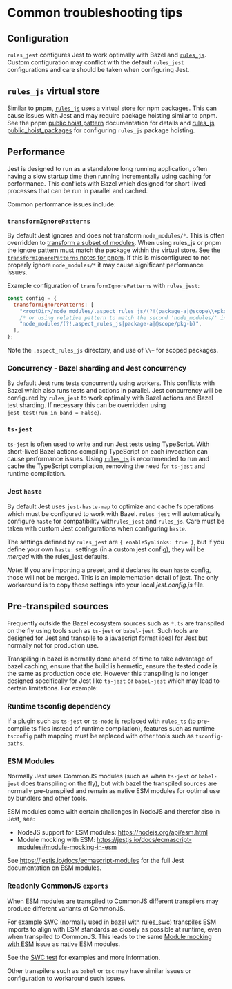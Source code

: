 # Common troubleshooting tips

## Configuration

`rules_jest` configures Jest to work optimally with Bazel and [`rules_js`](https://github.com/aspect-build/rules_js). Custom configuration may conflict with the default `rules_jest` configurations and care should be taken when configuring Jest.

## `rules_js` virtual store

Similar to pnpm, [`rules_js`](https://github.com/aspect-build/rules_js) uses a virtual store for npm packages. This can cause issues with Jest and may require package hoisting similar to pnpm. See the pnpm [public hoist pattern](https://pnpm.io/npmrc#public-hoist-pattern) documentation for details and [rules_js public_hoist_packages](https://docs.aspect.build/rules/aspect_rules_js/docs/npm_translate_lock#public_hoist_packages) for configuring `rules_js` package hoisting.

## Performance

Jest is designed to run as a standalone long running application, often having a slow startup time then running incrementally using caching for performance. This conflicts with Bazel which designed for short-lived processes that can be run in parallel and cached.

Common performance issues include:

### `transformIgnorePatterns`

By default Jest ignores and does not transform `node_modules/*`. This is often overridden to [transform a subset of modules](https://jestjs.io/docs/configuration#transformignorepatterns-arraystring). When using rules_js or pnpm the ignore pattern must match the package within the virtual store. See the [`transformIgnorePatterns` notes for pnpm](https://jestjs.io/docs/configuration#transformignorepatterns-arraystring). If this is misconfigured to not properly ignore `node_modules/*` it may cause significant performance issues.

Example configuration of `transformIgnorePatterns` with `rules_jest`:

```javascript
const config = {
  transformIgnorePatterns: [
    "<rootDir>/node_modules/.aspect_rules_js/(?!(package-a|@scope\\+pkg-b)@)",
    /* or using relative pattern to match the second 'node_modules/' in 'node_modules/.aspect_rules_js/@scope+pkg-b@x.x.x/node_modules/@scope/pkg-b/' */
    "node_modules/(?!.aspect_rules_js|package-a|@scope/pkg-b)",
  ],
};
```

Note the `.aspect_rules_js` directory, and use of `\\+` for scoped packages.

### Concurrency - Bazel sharding and Jest concurrency

By default Jest runs tests concurrently using workers. This conflicts with Bazel which also runs tests and actions in parallel. Jest concurrency will be configured by `rules_jest` to work optimally with Bazel actions and Bazel test sharding. If necessary this can be overridden using `jest_test(run_in_band = False)`.

### `ts-jest`

`ts-jest` is often used to write and run Jest tests using TypeScript. With short-lived Bazel actions compiling TypeScript on each invocation can cause performance issues. Using [`rules_ts`](https://github.com/aspect-build/rules_ts) is recommended to run and cache the TypeScript compilation, removing the need for `ts-jest` and runtime compilation.

### Jest `haste`

By default Jest uses `jest-haste-map` to optimize and cache fs operations which must be configured to work with Bazel. `rules_jest` will automatically configure `haste` for compatibility with`rules_jest` and `rules_js`. Care must be taken with custom Jest configurations when configuring `haste`.

The settings defined by `rules_jest` are `{ enableSymlinks: true }`, but if you define your own `haste:` settings (in a custom jest config), they will be _merged_ with the rules_jest defaults.

_Note_: If you are importing a preset, and _it_ declares its own `haste` config, those will not be merged. This is an implementation detail of jest. The only workaround is to copy those settings into your local *jest.config.js* file.

## Pre-transpiled sources

Frequently outside the Bazel ecosystem sources such as `*.ts` are transpiled on the fly using tools such as `ts-jest` or `babel-jest`. Such tools are designed for Jest and transpile to a javascript format ideal for Jest but normally not for production use.

Transpiling in bazel is normally done ahead of time to take advantage of bazel caching, ensure that the build is hermetic, ensure the tested code is the same as production code etc. However this transpiling is no longer designed specifically for Jest like `ts-jest` or `babel-jest` which may lead to certain limitations. For example:

### Runtime tsconfig dependency

If a plugin such as `ts-jest` or `ts-node` is replaced with `rules_ts` (to pre-compile ts files instead of runtime compilation), features such as runtime `tsconfig` path mapping must be replaced with other tools such as `tsconfig-paths`.

### ESM Modules

Normally Jest uses CommonJS modules (such as when `ts-jest` or `babel-jest` does transpiling on the fly), but with bazel the transpiled sources are normally pre-transpiled and remain as native ESM modules for optimal use by bundlers and other tools.

ESM modules come with certain challenges in NodeJS and therefor also in Jest, see:

- NodeJS support for ESM modules: https://nodejs.org/api/esm.html
- Module mocking with ESM: https://jestjs.io/docs/ecmascript-modules#module-mocking-in-esm

See https://jestjs.io/docs/ecmascript-modules for the full Jest documentation on ESM modules.

### Readonly CommonJS `exports`

When ESM modules are transpiled to CommonJS different transpilers may produce different variants of CommonJS.

For example [SWC](https://swc.rs/) (normally used in bazel with [rules_swc](https://github.com/aspect-build/rules_swc)) transpiles ESM imports to align with ESM standards as closely as possible at runtime, even when transpiled to CommonJS. This leads to the same [Module mocking with ESM](https://jestjs.io/docs/ecmascript-modules#module-mocking-in-esm) issue as native ESM modules.

See the [SWC test](e2e/swc/README.md) for examples and more information.

Other transpilers such as `babel` or `tsc` may have similar issues or configuration to workaround such issues.
